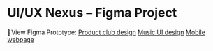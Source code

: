# UI/UX Nexus – Figma Project



🔗View Figma Prototype: 
[Product club design](https://www.figma.com/design/0E5MOUiAP77chq3EYJbSMc/PMIG?node-id=0-1&t=jTnv296vjWsQi9e4-1)
[Music UI design](https://www.figma.com/design/eV07FKV3HaA4fvzAGmcHfR/Untitled?node-id=2005-15&t=ELA9WOC7NebrcSak-1)
[Mobile webpage](https://www.figma.com/design/eV07FKV3HaA4fvzAGmcHfR/Untitled?node-id=0-1&t=ELA9WOC7NebrcSak-1)


